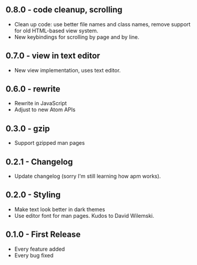 ## 0.8.0 - code cleanup, scrolling
* Clean up code: use better file names and class names,
  remove support for old HTML-based view system.
* New keybindings for scrolling by page and by line.

## 0.7.0 - view in text editor
* New view implementation, uses text editor.

## 0.6.0 - rewrite
* Rewrite in JavaScript
* Adjust to new Atom APIs

## 0.3.0 - gzip
* Support gzipped man pages

## 0.2.1 - Changelog
* Update changelog (sorry I'm still learning how apm works).

## 0.2.0 - Styling
* Make text look better in dark themes
* Use editor font for man pages.  Kudos to David Wilemski.

## 0.1.0 - First Release
* Every feature added
* Every bug fixed
